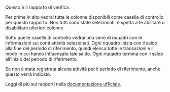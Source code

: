 Questo è il rapporto di verifica.

Per prime in alto vedrai tutte le colonne disponibili come caselle di controllo per questo rapporto. Non tutti sono state selezionati, e spetta a te abilitare o disabilitare ulteriori colonne.

Sotto quelle caselle di controllo vedrai una serie di riquadri con le informazioni sui conti attività selezionati. Ogni riquadro inizia con il saldo alla fine del periodo di riferimento, quindi elenca tutte le transazioni e il modo in cui hanno influenzato tale saldo. Ogni riquadro termina con il saldo all'inizio del periodo di riferimento.

Se non è stata registrata alcuna attività per il periodo di riferimento, anche questo verrà indicato.

Leggi di più sui rapporti nella [documentazione ufficiale](https://firefly-iii.readthedocs.io/en/latest/advanced/reports.html).